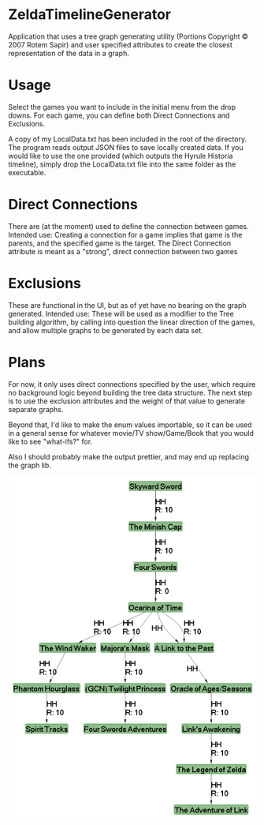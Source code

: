 # ZeldaTimelineGenerator
Application that uses a tree graph generating utility (Portions Copyright © 2007 Rotem Sapir)
and user specified attributes to create the closest representation of the data in a graph.

# Usage
Select the games you want to include in the initial menu from the drop downs. 
For each game, you can define both Direct Connections and Exclusions.

A copy of my LocalData.txt has been included in the root of the directory. The program reads output
JSON files to save locally created data. If you would like to use the one provided (which outputs
the Hyrule Historia timeline), simply drop the LocalData.txt file into the same folder as the 
executable.

# Direct Connections
There are (at the moment) used to define the connection between games. Intended use:
Creating a connection for a game implies that game is the parents, and the specified game
is the target. The Direct Connection attribute is meant as a "strong", direct connection
between two games

# Exclusions
These are functional in the UI, but as of yet have no bearing on the graph generated.
Intended use: These will be used as a modifier to the Tree building algorithm, by calling
into question the linear direction of the games, and allow multiple graphs to be generated 
by each data set.

# Plans
For now, it only uses direct connections specified by the user, which require no background
logic beyond building the tree data structure. The next step is to use the exclusion
attributes and the weight of that value to generate separate graphs.

Beyond that, I'd like to make the enum values importable, so it can be used in a general
sense for whatever movie/TV show/Game/Book that you would like to see "what-ifs?" for.

Also I should probably make the output prettier, and may end up replacing the graph lib.

![Graph Bitmap](ZeldaTimelineGeneratorUtility/bin/Debug/Graph1.BMP "Output Bitmap")
